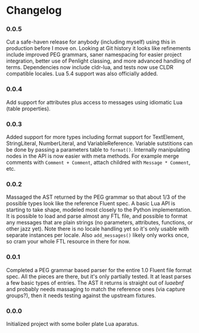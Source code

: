 # Changelog

### 0.0.5

Cut a safe-haven release for anybody (including myself) using this in production before I move on.
Looking at Git history it looks like refinements include improved PEG grammars, saner namespacing for easier project integration, better use of Penlight classing, and more advanced handling of terms.
Dependencies now include cldr-lua, and tests now use CLDR compatible locales.
Lua 5.4 support was also officially added.

### 0.0.4

Add support for attributes plus access to messages using idiomatic Lua (table properties).

### 0.0.3

Added support for more types including format support for TextElement, StringLiteral, NumberLiteral, and VariableReference. Variable sutstitions can be done by passing a parameters table to `format()`. Internally manipulating nodes in the API is now easier with meta methods. For example merge comments with `Comment + Comment`, attach childred with `Message * Comment`, etc.

### 0.0.2

Massaged the AST returned by the PEG grammar so that about 1/3 of the possible types look like the reference Fluent spec. A basic Lua API is starting to take shape, modeled most closely to the Python implementation. It is possible to load and parse almost any FTL file, and possible to format any messages that are plain strings (no parameters, attributes, functions, or other jazz yet). Note there is no locale handling yet so it's only usable with separate instances per locale. Also `add_messages()` likely only works once, so cram your whole FTL resource in there for now.

### 0.0.1

Completed a PEG grammar based parser for the entire 1.0 Fluent file format spec. All the pieces are there, but it's only partially tested. It at least parses a few basic types of entries. The AST it returns is straight out of *luaebnf* and probably needs massaging to match the reference ones (via capture groups?), then it needs testing against the upstream fixtures.

### 0.0.0

Initialized project with some boiler plate Lua aparatus.
